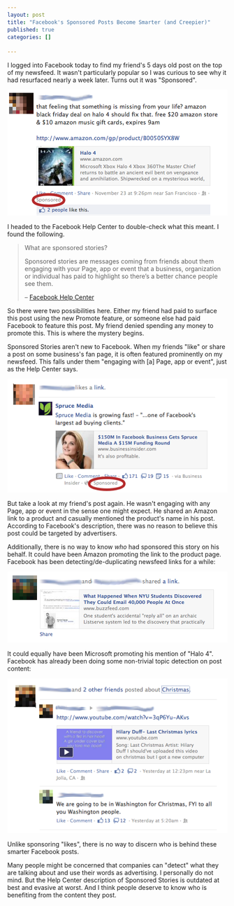 ```yaml
--- 
layout: post
title: "Facebook's Sponsored Posts Become Smarter (and Creepier)"
published: true
categories: []

---
```



I logged into Facebook today to find my friend's 5 days old post on the top of my newsfeed. It wasn't particularly popular so I was curious to see why it had resurfaced nearly a week later. Turns out it was "Sponsored".

![](/public/images/fb-smart-sponsored.png)

I headed to the Facebook Help Center to double-check what this meant. I found the following.

> What are sponsored stories?
> 
> Sponsored stories are messages coming from friends about them engaging with your Page, app or event that a business, organization or individual has paid to highlight so there’s a better chance people see them. 
>
> – [Facebook Help Center](https://www.facebook.com/help/499864970040521/)

So there were two possibilities here. Either my friend had paid to surface this post using the new Promote feature, or someone else had paid Facebook to feature this post. My friend denied spending any money to promote this. This is where the mystery begins.

Sponsored Stories aren't new to Facebook. When my friends "like" or share a post on some business's fan page, it is often featured prominently on my newsfeed. This falls under them "engaging with [a] Page, app or event", just as the Help Center says.

![](/public/images/fb-regular-sponsored.png)

But take a look at my friend's post again. He wasn't engaging with any Page, app or event in the sense one might expect. He shared an Amazon link to a product and casually mentioned the product's name in his post. According to Facebook's description, there was no reason to believe this post could be targeted by advertisers.

Additionally, there is no way to know *who* had sponsored this story on his behalf.  It could have been Amazon promoting the link to the product page. Facebook has been detecting/de-duplicating newsfeed links for a while:

![](/public/images/fb-link-dedup.png)

It could equally have been Microsoft promoting his mention of "Halo 4". Facebook has already been doing some non-trivial topic detection on post content:

![](/public/images/fb-topic-dedup.png)

Unlike sponsoring "likes", there is no way to discern who is behind these smarter Facebook posts.

Many people might be concerned that companies can "detect" what they are talking about and use their words as advertising. I personally do not mind. But the Help Center description of Sponsored Stories is outdated at best and evasive at worst. And I think people deserve to know who is benefiting from the content they post.




